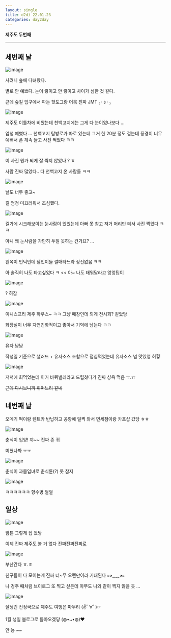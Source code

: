 ```yaml
---
layout: single
title: d2d) 22.01.23
categories: day2day
---
```


__제주도 두번째__

-------------------------------------------------------------------------------------------

## 세번째 날

![image](https://user-images.githubusercontent.com/52832956/150674799-a88cd417-106b-4630-ae69-953ef1c69e35.png)

사려니 숲에 다녀왔다.

별로 안 예쁘다. 눈이 쌓이고 안 쌓이고 차이가 심한 것 같다.

근데 숲길 입구에서 파는 핫도그랑 어묵 진짜 JMT ₍ · з · ₎

![image](https://user-images.githubusercontent.com/52832956/150674065-97812b03-d3be-49ef-ba06-83c8de2512cf.png)

제주도 이틀차에 비왔는데 천백고지에는 그게 다 눈이었나보다 ...

엄청 예뻤다 ... 천백고지 탐방로가 따로 있는데 그거 한 20분 정도 걷는데 풍경이 너무 예뻐서 폰 계속 들고 사진 찍었다 ㅋㅋ

![image](https://user-images.githubusercontent.com/52832956/150674115-84989c30-13b6-4fb0-8be9-8eaf735ea9d2.png)

이 사진 뭔가 되게 잘 찍지 않았나 ? ㅎ

사람 진짜 많았다.. 다 천백고지 온 사람들 ㅋㅋ

![image](https://user-images.githubusercontent.com/52832956/150674151-15de808f-4c0d-404c-a86d-4b0a5342608a.png)

날도 너무 좋고~

길 엄청 미끄러워서 조심했다.

![image](https://user-images.githubusercontent.com/52832956/150674170-6bdb1ebe-b693-428d-9a9b-d61b714d62a9.png)

길가에 시크해보이는 눈사람이 있었는데 아빠 못 참고 저거 머리만 떼서 사진 찍었다 ㅋㅋ

아니 왜 눈사람을 가만히 두질 못하는 건가요? ...

![image](https://user-images.githubusercontent.com/52832956/150674820-7022d8b7-a9cf-4333-9269-29397977ce80.png)

왼쪽이 언덕인데 잼민이들 썰매타느라 정신없음 ㅋㅋ

아 솔직히 나도 타고싶었다 ㅋ << 아~ 나도 태워달라고 엉엉팁이 

![image](https://user-images.githubusercontent.com/52832956/150674228-3d789821-a20c-4cda-abf8-1c0804ad8e7f.png)

? 히잡

![image](https://user-images.githubusercontent.com/52832956/150674249-7b9e2107-3065-4116-9e61-b57128e7e0eb.png)

이니스프리 제주 하우스~ ㅋㅋ 그냥 매장인데 되게 전시회? 같았당

화장실이 너무 자연친화적이고 좋아서 기억에 남는다 ㅋㅋ

![image](https://user-images.githubusercontent.com/52832956/150674281-39ed0ec1-7347-4d93-bcd3-0d1cdff0a715.png)

유자 냠냠

작성일 기준으로 샐러드 + 유자소스 조합으로 점심먹었는데 유자소스 넘 맛있엉 허헣

![image](https://user-images.githubusercontent.com/52832956/150674314-19f82e69-b1da-45b9-8d1d-8c5300310d14.png)

저녁에 회먹었는데 이거 바퀴벌레라고 드립쳤다가 진짜 샹욕 먹음 ㅜ.ㅠ 

~~근데 다시보니까 쥐며느리 같네~~

## 네번째 날

오메기 떡이랑 렌트카 반납하고 공항에 일찍 와서 면세점이랑 카프샵 갔당 ㅎㅎ

![image](https://user-images.githubusercontent.com/52832956/150674380-6e474477-0d5b-4615-859e-6b9a8210ed7c.png)

춘식이 입양! 꺄~~ 진짜 존 귀

미쳤나봐 ㅜㅜ

![image](https://user-images.githubusercontent.com/52832956/150674401-e215812a-a0db-42df-8dd7-3ea51c984e98.png)

춘식이 과몰입녀로 춘식툰(?) 못 참지

![image](https://user-images.githubusercontent.com/52832956/150674420-b1626c0c-14c8-4e93-bfbb-784652176d8f.png)

ㅋㅋㅋㅋㅋㅋ 향수병 껄껄

## 일상

![image](https://user-images.githubusercontent.com/52832956/150674456-6ee7c3b3-574c-4811-b64d-e5b0c8e09eb2.png)

암튼 그렇게 집 왔당 

이제 진짜 제주도 볼 거 없다 진짜진짜진짜로

![image](https://user-images.githubusercontent.com/52832956/150674511-6579669d-705a-4d64-91b5-07a305701ee9.png)

부산간다 ㅎ.ㅎ

친구들이 다 모이는게 진짜 너~무 오랜만이라 기대된다 ๑◕‿‿◕๑

나 경주 때처럼 브이로그 또 찍고 싶은데 아무도 나와 같이 찍지 않을 듯 ...

![image](https://user-images.githubusercontent.com/52832956/150674566-93595261-512b-4261-b6f5-fa08b0455fe0.png)

잘생긴 전정국으로 제주도 여행은 마무리 (✌ﾟ∀ﾟ)☞

1월 생일 블로그로 돌아오겠당 (◍•ᴗ•◍)❤

안 뇽 ~~
